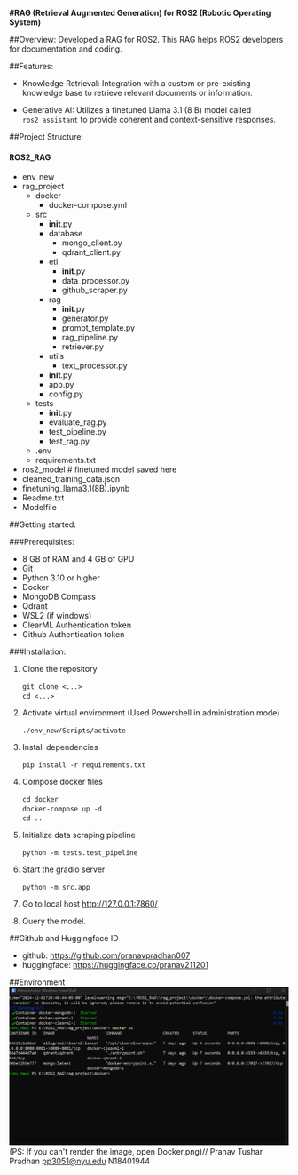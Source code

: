 **#RAG (Retrieval Augmented Generation) for ROS2 (Robotic Operating System)**

##Overview:
Developed a RAG for ROS2. This RAG helps ROS2 developers for documentation and coding.

##Features:
- Knowledge Retrieval: Integration with a custom or pre-existing knowledge base to retrieve relevant documents or information.

- Generative AI: Utilizes a finetuned Llama 3.1 (8 B) model called `ros2_assistant` to provide coherent and context-sensitive responses.

##Project Structure:

#### ROS2_RAG
- env_new
- rag_project
    - docker
        - docker-compose.yml
    - src
        - __init__.py
        - database
            - mongo_client.py
            - qdrant_client.py
        - etl
            - __init__.py
            - data_processor.py
            - github_scraper.py
        - rag
            - __init__.py
            - generator.py
            - prompt_template.py
            - rag_pipeline.py
            - retriever.py
        - utils
            - text_processor.py
        - __init__.py
        - app.py
        - config.py
    - tests
        - __init__.py
        - evaluate_rag.py
        - test_pipeline.py
        - test_rag.py
    - .env
    - requirements.txt
- ros2_model                           # finetuned model saved here
- cleaned_training_data.json
- finetuning_llama3.1(8B).ipynb
- Readme.txt
- Modelfile

##Getting started:

###Prerequisites:
- 8 GB of RAM and 4 GB of GPU
- Git
- Python 3.10 or higher
- Docker
- MongoDB Compass
- Qdrant
- WSL2 (if windows)
- ClearML Authentication token
- Github Authentication token

###Installation:

1. Clone the repository

    `git clone <...>`\
    `cd <...>`

2. Activate virtual environment (Used Powershell in administration mode)

    `./env_new/Scripts/activate`

3. Install dependencies

    `pip install -r requirements.txt`

4. Compose docker files

    `cd docker`\
    `docker-compose up -d`\
    `cd ..`

5. Initialize data scraping pipeline

    `python -m tests.test_pipeline`

6. Start the gradio server

    `python -m src.app`

7. Go to local host http://127.0.0.1:7860/

8. Query the model.

##Github and Huggingface ID
- github: https://github.com/pranavpradhan007
- huggingface: https://huggingface.co/pranav211201

##Environment
![Docker setup](Docker.png)
(PS: If you can't render the image, open Docker.png)//
Pranav Tushar Pradhan
pp3051@nyu.edu
N18401944
